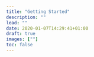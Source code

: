 ```yaml
---
title: "Getting Started"
description: ""
lead: ""
date: 2020-01-07T14:29:41+01:00
draft: true
images: [""]
toc: false
---
```

